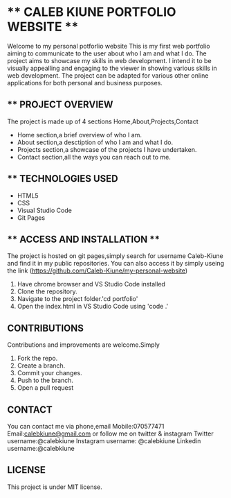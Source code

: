 # ** CALEB KIUNE PORTFOLIO WEBSITE **
Welcome to my personal potforlio website
This is my first web portfolio aiming to communicate to the user about who I am and what I do.
The project aims to showcase my skills in web development.
I intend it to be visually appealling and engaging to the viewer in showing various skills in web development.
The project can be adapted for various other online applications for both personal and business purposes.
## ** PROJECT OVERVIEW
The project is made up of 4 sections Home,About,Projects,Contact
- Home section,a brief overview of who I am.
- About section,a desctiption of who I am and what I do.
- Projects section,a showcase of the projects I have undertaken.
- Contact section,all the ways you can reach out to me.
## ** TECHNOLOGIES USED
- HTML5
- CSS
- Visual Studio Code
- Git Pages
## ** ACCESS AND INSTALLATION **
The project is hosted on git pages,simply search for username Caleb-Kiune and find it in my public repositories.
You can also access it by simply useing the link (https://github.com/Caleb-Kiune/my-personal-website)
1. Have chrome browser and VS Studio Code installed
2. Clone the repository.
3. Navigate to the project folder.'cd portfolio' 
4. Open the index.html in VS Studio Code using 'code .'
## CONTRIBUTIONS
Contributions and improvements are welcome.Simply
1. Fork the repo.
2. Create a branch.
3. Commit your changes.
4. Push to the branch.
5. Open a pull request
## CONTACT
You can contact me via phone,email
Mobile:070577471
Email:calebkiune@gmail.com
or follow me on twitter & instagram
Twitter username:@calebkiune
Instagram username: @calebkiune
Linkedin username:@calebkiune
## LICENSE
This project is under MIT license.






